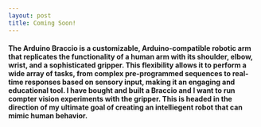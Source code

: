```yaml
---
layout: post
title: Coming Soon!
---
```

#### The Arduino Braccio is a customizable, Arduino-compatible robotic arm that replicates the functionality of a human arm with its shoulder, elbow, wrist, and a sophisticated gripper. This flexibility allows it to perform a wide array of tasks, from complex pre-programmed sequences to real-time responses based on sensory input, making it an engaging and educational tool. I have bought and built a Braccio and I want to run compter vision experiments with the gripper. This is headed in the direction of my ultimate goal of creating an intelliegent robot that can mimic human behavior.
